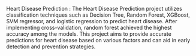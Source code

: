 Heart Disease Prediction :
The Heart Disease Prediction project utilizes classification techniques such as Decision Tree, Random Forest, XGBoost, SVM regressor, and logistic regression to predict heart disease. After implementing cross-validation, random forest achieved the highest accuracy among the models. This project aims to provide accurate predictions for heart disease based on various factors and can aid in early detection and prevention strategies.